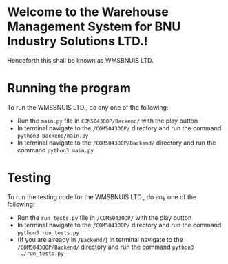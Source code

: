 # Welcome to the Warehouse Management System for BNU Industry Solutions LTD.!
Henceforth this shall be known as WMSBNUIS LTD.

# Running the program
To run the WMSBNUIS LTD., do any one of the following:
- Run the `main.py` file in `COM5043OOP/Backend/` with the play button
- In terminal navigate to the `/COM5043OOP/` directory and run the command `python3 backend/main.py`
- In terminal navigate to the `/COM5043OOP/Backend/` directory and run the command `python3 main.py`

# Testing
To run the testing code for the WMSBNUIS LTD., do any one of the following:
- Run the `run_tests.py` file in `/COM5043OOP/` with the play button
- In terminal navigate to the `/COM5043OOP/` directory and run the command `python3 run_tests.py`
- (If you are already in `/Backend/`) In terminal navigate to the `/COM5043OOP/Backend/` directory and run the command `python3 ../run_tests.py`